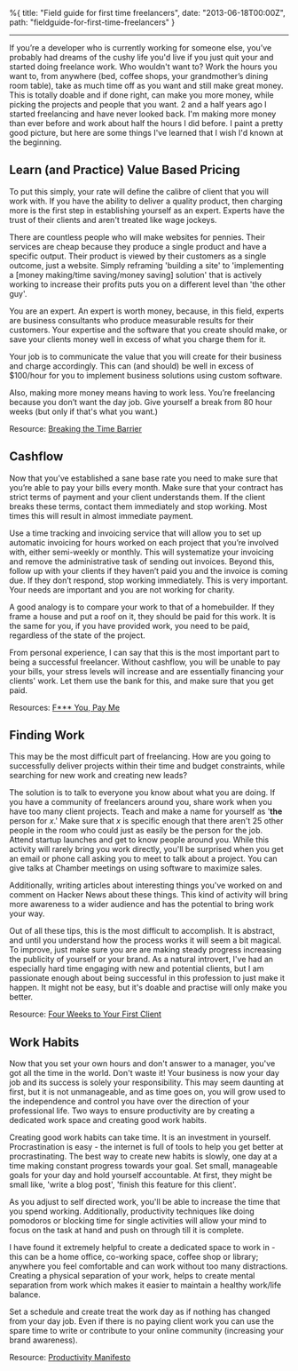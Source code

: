 %{
title: "Field guide for first time freelancers",
date: "2013-06-18T00:00Z",
path: "fieldguide-for-first-time-freelancers"
}

---

If you’re a developer who is currently working for someone else, you’ve probably
had dreams of the cushy life you'd live if you just quit your and started doing
freelance work. Who wouldn't want to? Work the hours you want to, from anywhere
(bed, coffee shops, your grandmother’s dining room table), take as much time off
as you want and still make great money. This is totally doable and if done
right, can make you more money, while picking the projects and people that you
want. 2 and a half years ago I started freelancing and have never looked back.
I'm making more money than ever before and work about half the hours I did
before. I paint a pretty good picture, but here are some things I've learned
that I wish I'd known at the beginning.

## Learn (and Practice) Value Based Pricing

To put this simply, your rate will define the calibre of client that you will
work with. If you have the ability to deliver a quality product, then charging
more is the first step in establishing yourself as an expert. Experts have the
trust of their clients and aren't treated like wage jockeys.

There are countless people who will make websites for pennies. Their services
are cheap because they produce a single product and have a specific output.
Their product is viewed by their customers as a single outcome, just a website.
Simply reframing 'building a site' to 'implementing a [money making/time
saving/money saving] solution' that is actively working to increase their
profits puts you on a different level than 'the other guy'.

You are an expert. An expert is worth money, because, in this field, experts are
business consultants who produce measurable results for their customers. Your
expertise and the software that you create should make, or save your clients
money well in excess of what you charge them for it.

Your job is to communicate the value that you will create for their business and
charge accordingly. This can (and should) be well in excess of \$100/hour for
you to implement business solutions using custom software.

Also, making more money means having to work less. You’re freelancing because
you don’t want the day job. Give yourself a break from 80 hour weeks (but only
if that's what you want.)

Resource: [Breaking the Time Barrier](http://breakingthetimebarrier.freshbooks.com/)

## Cashflow

Now that you’ve established a sane base rate you need to make sure that you’re
able to pay your bills every month. Make sure that your contract has strict
terms of payment and your client understands them. If the client breaks these
terms, contact them immediately and stop working. Most times this will result in
almost immediate payment.

Use a time tracking and invoicing service that will allow you to set up
automatic invoicing for hours worked on each project that you’re involved with,
either semi-weekly or monthly. This will systematize your invoicing and remove
the administrative task of sending out invoices. Beyond this, follow up with
your clients if they haven’t paid you and the invoice is coming due. If they
don’t respond, stop working immediately. This is very important. Your needs are
important and you are not working for charity.

A good analogy is to compare your work to that of a homebuilder. If they frame a
house and put a roof on it, they should be paid for this work. It is the same
for you, if you have provided work, you need to be paid, regardless of the state
of the project.

From personal experience, I can say that this is the most important part to
being a successful freelancer. Without cashflow, you will be unable to pay your
bills, your stress levels will increase and are essentially financing your
clients' work. Let them use the bank for this, and make sure that you get paid.

Resources: [F\*\*\* You, Pay Me](http://vimeo.com/22053820)

## Finding Work

This may be the most difficult part of freelancing. How are you going to
successfully deliver projects within their time and budget constraints, while
searching for new work and creating new leads?

The solution is to talk to everyone you know about what you are doing. If you
have a community of freelancers around you, share work when you have too many
client projects. Teach and make a name for yourself as '**the** person for
_x_.' Make sure that *x* is specific enough that there aren't 25 other people in
the room who could just as easily be the person for the job. Attend startup
launches and get to know people around you. While this activity will rarely
bring you work directly, you'll be surprised when you get an email or phone call
asking you to meet to talk about a project. You can give talks at Chamber
meetings on using software to maximize sales.

Additionally, writing articles about interesting things you've worked on and
comment on Hacker News about these things. This kind of activity will bring more
awareness to a wider audience and has the potential to bring work your way.

Out of all these tips, this is the most difficult to accomplish. It is abstract,
and until you understand how the process works it will seem a bit magical. To
improve, just make sure you are are making steady progress increasing the
publicity of yourself or your brand. As a natural introvert, I've had an
especially hard time engaging with new and potential clients, but I am
passionate enough about being successful in this profession to just make it
happen. It might not be easy, but it's doable and practise will only make you
better.

Resource:
[Four Weeks to Your First Client](http://jonathanwold.com/first-client/)

## Work Habits

Now that you set your own hours and don't answer to a manager, you've got all
the time in the world. Don't waste it! Your business is now your day job and its
success is solely your responsibility. This may seem daunting at first, but it
is not unmanageable, and as time goes on, you will grow used to the independence
and control you have over the direction of your professional life. Two ways to
ensure productivity are by creating a dedicated work space and creating good
work habits.

Creating good work habits can take time. It is an investment in yourself.
Procrastination is easy - the internet is full of tools to help you get better
at procrastinating. The best way to create new habits is slowly, one day at a
time making constant progress towards your goal. Set small, manageable goals for
your day and hold yourself accountable. At first, they might be small like,
'write a blog post', 'finish this feature for this client'.

As you adjust to self directed work, you'll be able to increase the time that
you spend working. Additionally, productivity techniques like doing pomodoros or
blocking time for single activities will allow your mind to focus on the task at
hand and push on through till it is complete.

I have found it extremely helpful to create a dedicated space to work in - this
can be a home office, co-working space, coffee shop or library; anywhere you
feel comfortable and can work without too many distractions. Creating a physical
separation of your work, helps to create mental separation from work which makes
it easier to maintain a healthy work/life balance.

Set a schedule and create treat the work day as if nothing has changed from your
day job. Even if there is no paying client work you can use the spare time to
write or contribute to your online community (increasing your brand awareness).

Resource:
[Productivity Manifesto](http://nathanbarry.com/productivity-manifesto/)
